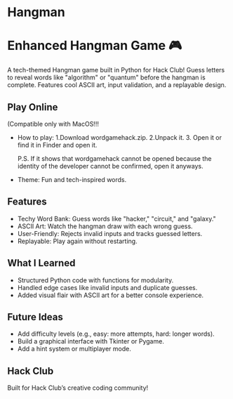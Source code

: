 # Hangman
# Enhanced Hangman Game 🎮

A tech-themed Hangman game built in Python for Hack Club! Guess letters to reveal words like "algorithm" or "quantum" before the hangman is complete. Features cool ASCII art, input validation, and a replayable design.

## Play Online
(Compatible only with MacOS!!!
- How to play:
  1.Download wordgamehack.zip.
  2.Unpack it.
  3. Open it or find it in Finder and open it.

  P.S. If it shows that wordgamehack cannot be opened because the identity of the developer cannot be confirmed, open it anyways.

- Theme: Fun and tech-inspired words.

  

## Features
- Techy Word Bank: Guess words like "hacker," "circuit," and "galaxy."
- ASCII Art: Watch the hangman draw with each wrong guess.
- User-Friendly: Rejects invalid inputs and tracks guessed letters.
- Replayable: Play again without restarting.


## What I Learned
- Structured Python code with functions for modularity.
- Handled edge cases like invalid inputs and duplicate guesses.
- Added visual flair with ASCII art for a better console experience.

## Future Ideas
- Add difficulty levels (e.g., easy: more attempts, hard: longer words).
- Build a graphical interface with Tkinter or Pygame.
- Add a hint system or multiplayer mode.

## Hack Club
Built for Hack Club’s creative coding community!
